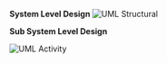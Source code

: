 **System Level Design**
![UML Structural](https://user-images.githubusercontent.com/71489688/98934898-c0d3bc80-2508-11eb-8d11-653ebe44f13c.JPG)






**Sub System Level Design**


![UML Activity](https://user-images.githubusercontent.com/71489688/98935231-39d31400-2509-11eb-983f-cefedab9a3a6.JPG)
